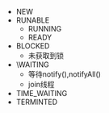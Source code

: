 - NEW
- RUNABLE
	- RUNNING
	- READY
- BLOCKED
	- 未获取到锁
- \WAITING
	- 等待notify(),notifyAll()
	- join线程
- TIME_WAITING
- TERMINTED